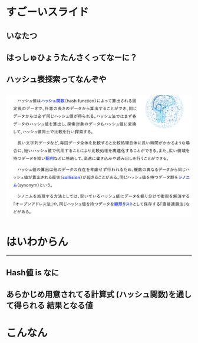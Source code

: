 # すごーいスライド

いなたつ
---
はっしゅひょうたんさくってなーに？
---
## ハッシュ表探索ってなんぞや
![test](ss1.png)
---
# はいわからん
---
## Hash値 is なに

あらかじめ用意されてる計算式
(ハッシュ関数)を通して得られる
結果となる値
--
# こんなん
